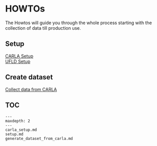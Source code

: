 # HOWTOs
The Howtos will guide you through the whole process starting with the collection of data till production use. 

## Setup
[CARLA Setup](./carla_setup.md)    
[UFLD Setup](./setup.md)  

## Create dataset
[Collect data from CARLA](./generate_dataset_from_carla.md)


## TOC
```{toctree}
---
maxdepth: 2
---
carla_setup.md
setup.md
generate_dataset_from_carla.md
```
